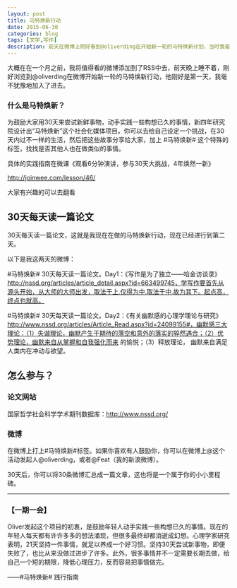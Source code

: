```yaml
---
layout: post
title: 马特焕新行动
date: 2015-06-30
categories: blog
tags: [文学,写作]
description: 前天在微博上刚好看到@oliverding在开始新一轮的马特焕新计划，当时我毫不犹豫进加入了。
---
```



大概在在一个月之前，我将值得看的微博添加到了RSS中去，前天晚上睡不着，刚好浏览到@oliverding在微博开始新一轮的马特焕新行动，他刚好是第一天，我毫不犹豫地加入了进去。

### 什么是马特焕新？

为鼓励大家用30天来尝试新鲜事物，动手实践一些构想已久的事情，新四年研究院设计出“马特焕新”这个社会化媒体项目。你可以去给自己设定一个挑战，在30天内过不一样的生活，然后把这些故事分享给大家，加上 #马特焕新# 这个特殊的标签，找找是否其他人也在做类似的事情。

具体的实践指南在微课《观看6分钟演讲，参与30天大挑战，4年焕然一新》

http://joinwee.com/lesson/46/

大家有兴趣的可以去翻看

## 30天每天读一篇论文

30天每天读一篇论文，这就是我现在在做的马特焕新行动，现在已经进行到第二天。

以下是我这两天的微博：

 #马特焕新# 30天每天读一篇论文。Day1：《写作是为了独立——哈金访谈录》http://nssd.org/articles/article_detail.aspx?id=663499745，学写作要首先从源头开始，从大师的大师出发，取法于上,仅得为中,取法于中,故为其下。起点高，终点也就高。

 #马特焕新# 30天每天读一篇论文。Day2：《有关幽默感的心理学理论与研究》http://www.nssd.org/articles/Article_Read.aspx?id=24099155#，幽默感三大理论：（1）失谐理论，幽默产生于期待的落空和意外的落实的猝然遇合；（2）优势理论，幽默来自从掌握和自我强化而来 的愉悦；（3）释放理论， 幽默来自满足人类内在冲动与欲望。

## 怎么参与？

### 论文网站

国家哲学社会科学学术期刊数据库：http://www.nssd.org/

### 微博

在微博上打上#马特焕新#标签。如果你喜欢有人鼓励你，你可以在微博上@这个活动发起人@oliverding，或者@Feat（我的新浪微博）。

30天后，你可以将30条微博汇总成一篇文章，这也将是一个属于你的小小里程碑。

---

### **【一期一会】**

Oliver发起这个项目的初衷，是鼓励年轻人动手实践一些构想已久的事情。现在的年轻人每天都有许许多多的想法涌现，但很多最终却都消逝成幻想。心理学家研究表明，21天坚持一件事情，就足以养成一个好习惯。坚持30天尝试新事物，即便失败了，也比从来没做过进步了许多。此外，很多事情并不一定需要长期去做，给自己一个短的期限，降低心理压力，反而容易把事情做完。

——#马特焕新# 践行指南



